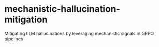 # mechanistic-hallucination-mitigation
Mitigating LLM hallucinations by leveraging mechanistic signals in GRPO pipelines
